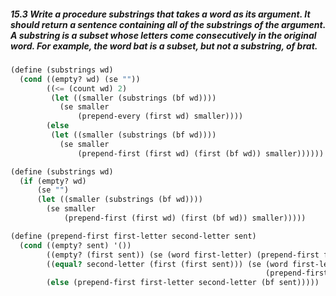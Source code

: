 ##### 15.3 Write a procedure substrings that takes a word as its argument. It should return a sentence containing all of the substrings of the argument. A substring is a subset whose letters come consecutively in the original word. For example, the word bat is a subset, but not a substring, of brat.

```Scheme
(define (substrings wd)
  (cond ((empty? wd) (se ""))
        ((<= (count wd) 2)
         (let ((smaller (substrings (bf wd))))
           (se smaller
               (prepend-every (first wd) smaller))))
        (else
         (let ((smaller (substrings (bf wd))))
           (se smaller
               (prepend-first (first wd) (first (bf wd)) smaller))))))

(define (substrings wd)
  (if (empty? wd)
      (se "")
      (let ((smaller (substrings (bf wd))))
        (se smaller
            (prepend-first (first wd) (first (bf wd)) smaller)))))

(define (prepend-first first-letter second-letter sent)
  (cond ((empty? sent) '())
        ((empty? (first sent)) (se (word first-letter) (prepend-first first-letter second-letter (bf sent))))
        ((equal? second-letter (first (first sent))) (se (word first-letter (first sent))
                                                         (prepend-first first-letter second-letter (bf sent))))
        (else (prepend-first first-letter second-letter (bf sent)))))
```
